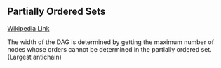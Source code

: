 ## Partially Ordered Sets
[Wikipedia Link](https://en.wikipedia.org/wiki/Partially_ordered_set)

The width of the DAG is determined by getting the maximum number of nodes whose orders cannot be determined in the partially ordered set. (Largest antichain)




